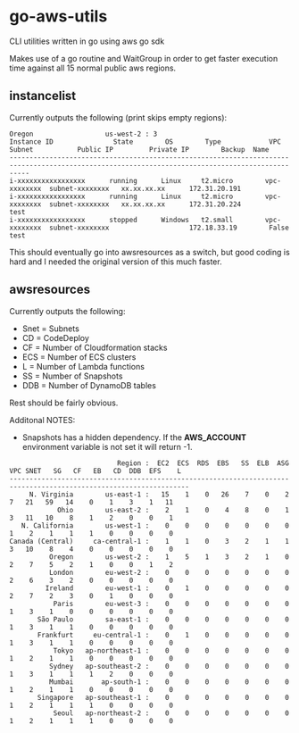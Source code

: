 # go-aws-utils
CLI utilities written in go using aws go sdk

Makes use of a go routine and WaitGroup in order to get faster execution time against all 15 normal public aws regions.

## instancelist

Currently outputs the following (print skips empty regions):

```
Oregon                  us-west-2 : 3   
Instance ID               State        OS        Type            VPC            Subnet           Public IP         Private IP        Backup  Name
-------------------------------------------------------------------------------------------------------------------------------------------------
i-xxxxxxxxxxxxxxxxx      running      Linux     t2.micro        vpc-xxxxxxxx  subnet-xxxxxxxx   xx.xx.xx.xx      172.31.20.191
i-xxxxxxxxxxxxxxxxx      running      Linux     t2.micro        vpc-xxxxxxxx  subnet-xxxxxxxx   xx.xx.xx.xx      172.31.20.224               test
i-xxxxxxxxxxxxxxxxx      stopped      Windows   t2.small        vpc-xxxxxxxx  subnet-xxxxxxxx                    172.18.33.19        False   test

```

This should eventually go into awsresources as a switch, but good coding is hard and I needed the original version of this much faster.

## awsresources

Currently outputs the following:

* Snet = Subnets
* CD = CodeDeploy
* CF = Number of Cloudformation stacks
* ECS = Number of ECS clusters
* L = Number of Lambda functions
* SS = Number of Snapshots
* DDB = Number of DynamoDB tables

Rest should be fairly obvious.

Additonal NOTES:

* Snapshots has a hidden dependency. If the **AWS_ACCOUNT** environment variable is not set it will return -1.

```
                           Region :  EC2  ECS  RDS  EBS   SS  ELB  ASG VPC SNET   SG   CF   EB   CD  DDB  EFS    L
-------------------------------------------------------------------------------------------------------------------
     N. Virginia        us-east-1 :   15    1    0   26    7    0    2   7   21   59   14    0    1    3    1   11
            Ohio        us-east-2 :    2    1    0    4    8    0    1   3   11   10    8    1    2    0    0    1
   N. California        us-west-1 :    0    0    0    0    0    0    0   1    2    1    1    1    0    0    0    0
Canada (Central)     ca-central-1 :    1    1    0    3    2    1    1   3   10    8    4    0    0    0    0    0
          Oregon        us-west-2 :    1    5    1    3    2    1    0   2    7    5    2    1    0    0    1    2
          London        eu-west-2 :    0    0    0    0    0    0    0   2    6    3    2    0    0    0    0    0
         Ireland        eu-west-1 :    0    1    0    0    0    0    0   2    7    2    3    0    1    0    0    0
           Paris        eu-west-3 :    0    0    0    0    0    0    0   1    3    1    0    0    0    0    0    0
       São Paulo        sa-east-1 :    0    0    0    0    0    0    0   1    3    1    1    0    0    0    0    0
       Frankfurt     eu-central-1 :    0    1    0    0    0    0    0   1    3    1    1    0    0    0    0    0
           Tokyo   ap-northeast-1 :    0    0    0    0    0    0    0   1    2    1    1    0    0    0    0    0
          Sydney   ap-southeast-2 :    0    0    0    0    0    0    0   1    3    1    1    1    2    0    0    0
          Mumbai       ap-south-1 :    0    0    0    0    0    0    0   1    2    1    1    0    0    0    0    0
       Singapore   ap-southeast-1 :    0    0    0    0    0    0    0   1    2    1    1    1    0    0    0    0
           Seoul   ap-northeast-2 :    0    0    0    0    0    0    0   1    2    1    1    1    0    0    0    0
```
